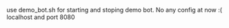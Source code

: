 use demo_bot.sh for starting and stoping demo bot.
No any config at now :(
localhost and port 8080

